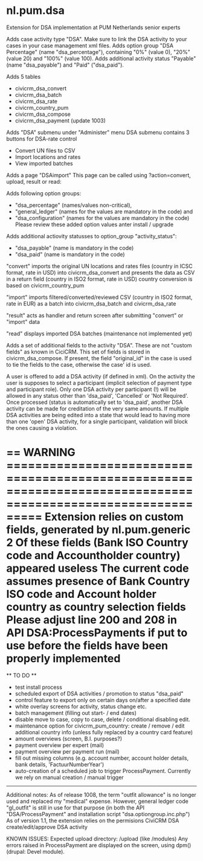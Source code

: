 nl.pum.dsa
==========

Extension for DSA implementation at PUM Netherlands senior experts

Adds case activity type "DSA". Make sure to link the DSA activity to your cases in your case management xml files.
Adds option group "DSA Percentage" (name "dsa_percentage"), containing "0%" (value 0), "20%" (value 20) and "100%" (value 100).
Adds additional activity status "Payable" (name "dsa_payable") and "Paid" ("dsa_paid").

Adds 5 tables
- civicrm_dsa_convert
- civicrm_dsa_batch
- civicrm_dsa_rate
- civicrm_country_pum
- civicrm_dsa_compose
- civicrm_dsa_payment (update 1003)

Adds "DSA" submenu under "Administer" menu
DSA submenu contains 3 buttons for DSA-rate control
- Convert UN files to CSV 
- Import locations and rates
- View imported batches

Adds a page "DSAimport"
This page can be called using ?action=convert, upload, result or read:

Adds following option groups:
- "dsa_percentage" (names/values non-critical),
- "general_ledger" (names for the values are mandatory in the code) and
- "dsa_configuration" (names for the values are mandatory in the code)
Please review these added option values anter install / upgrade

Adds additional actiovity statusses to option_group "activity_status":
- "dsa_payable" (name is mandatory in the code)
- "dsa_paid" (name is mandatory in the code)


"convert"
imports the original UN locations and rates files (country in ICSC format, rate in USD) into civicrm_dsa_convert and
presents the data as CSV in a return field (country in ISO2 format, rate in USD)
country conversion is based on civicrm_country_pum

"import"
imports filtered/converted/reviewed CSV (country in ISO2 format, rate in EUR) as a batch into civicrm_dsa_batch and civicrm_dsa_rate

"result"
acts as handler and return screen after submitting "convert" or "import" data

"read"
displays imported DSA batches (maintenance not implemented yet)

Adds a set of additional fields to the activity "DSA". These are not "custom fields" as known in CiciCRM.
This set of fields is stored in civicrm_dsa_compose. If present, the field "original_id" in the case is used to tie the fields to the case, otherwise the case' id is used.

A user is offered to add a DSA activity (if defined in xml).
On the activity the user is supposes to select a participant (implicit selection of payment type and participant role).
Only one DSA activity per participant (!) will be allowed in any status other than 'dsa_paid', 'Cancelled' or 'Not Required'.
Once processed (status is automatically set to 'dsa_paid', another DSA activity can be made for creditation of the very same amounts.
If multiple DSA activities are being edited into a state that would lead to having more than one 'open' DSA activity, for a single participant, validation will block the ones causing a violation.


== WARNING =============================================================================================================
Extension relies on custom fields, generated by nl.pum.generic
2 Of these fields (Bank ISO Country code and Accountholder country) appeared useless
The current code assumes presence of Bank Country ISO code and Account holder country as country selection fields
Please adjust line 200 and 208 in API DSA:ProcessPayments if put to use before the fields have been properly implemented
========================================================================================================================


** TO DO **
* test install process
* scheduled export of DSA activities / promotion to status "dsa_paid"
* control feature to export only on certain days on/after a specified date
* white overlay screens for activity, status change etc.
* batch management (filling out start- / end dates)
* disable move to case, copy to case, delete / conditional disabling edit.
* maintenance option for civicrm_pum_country: create / remove / edit additional country info (unless fully replaced by a country card feature)
* amount overviews (screen, B.I. purposes?)
* payment overview per expert (mail)
* payment overview per payment run (mail)
* fill out missing columns (e.g. account number, account holder details, bank details, 'FactuurNumberYear')
* auto-creation of a scheduled job to trigger ProcessPayment. Currently we rely on manual creation / manual trigger
***


Additional notes:
As of release 1008, the term "outfit allowance" is no longer used and replaced my "medical" expense. However, general ledger code "gl_outfit" is still in use for that purpose (in both the API "DSA/ProcessPayment" and installation script "dsa.optiongroup.inc.php")
As of version 1.1, the extension relies on the permisions CiviCRM DSA create/edit/approve DSA activity


KNOWN ISSUES:
Expected upload directory: <site root>/upload (like <site root>/modules)
Any errors raised in ProcessPayment are displayed on the screen, using dpm() (drupal: Devel module).
